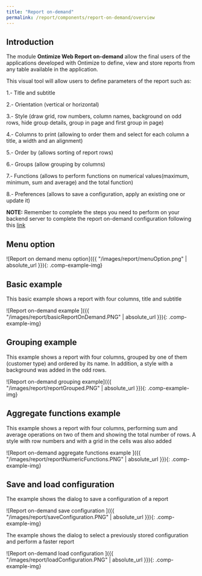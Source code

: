 ```yaml
---
title: "Report on-demand"
permalink: /report/components/report-on-demand/overview
---
```

## Introduction

The module **Ontimize Web Report on-demand** allow the final users of the applications developed with Ontimize to define, view and store reports from any table available in the application.

This visual tool will allow users to define parameters of the report such as:

1.- Title and subtitle

2.- Orientation (vertical or horizontal)

3.- Style (draw grid, row numbers, column names, background on odd rows, hide group details, group in page and first group in page)

4.- Columns to print (allowing to order them and select for each column a title, a width and an alignment)

5.- Order by (allows sorting of report rows)

6.- Groups (allow grouping by columns)

7.- Functions (allows to perform functions on numerical values ​​(maximum, minimum, sum and average) and the total function)

8.- Preferences (allows to save a configuration, apply an existing one or update it)

**NOTE:** Remember to complete the steps you need to perform on your backend server to complete the report on-demand configuration following this [link](https://ontimize.github.io/ontimize-boot/basics/reports/report-on-demand)

## Menu option

![Report on demand menu option]({{ "/images/report/menuOption.png" | absolute_url }}){: .comp-example-img}

## Basic example

This basic example shows a report with four columns, title and subtitle

![Report on-demand example ]({{ "/images/report/basicReportOnDemand.PNG" | absolute_url }}){: .comp-example-img}

## Grouping example

This example shows a report with four columns, grouped by one of them (customer type) and ordered by its name. In addition, a style with a background was added in the odd rows.

![Report on-demand grouping example]({{ "/images/report/reportGrouped.PNG" | absolute_url }}){: .comp-example-img}

## Aggregate functions example

This example shows a report with four columns, performing sum and average operations on two of them and showing the total number of rows. A style with row numbers and with a grid in the cells was also added

![Report on-demand aggregate functions example ]({{ "/images/report/reportNumericFunctions.PNG" | absolute_url }}){: .comp-example-img}

## Save and load configuration

The example shows the dialog to save a configuration of a report

![Report on-demand save configuration ]({{ "/images/report/saveConfiguration.PNG" | absolute_url }}){: .comp-example-img}


The example shows the dialog to select a previously stored configuration and perform a faster report

![Report on-demand load configuration ]({{ "/images/report/loadConfiguration.PNG" | absolute_url }}){: .comp-example-img}
